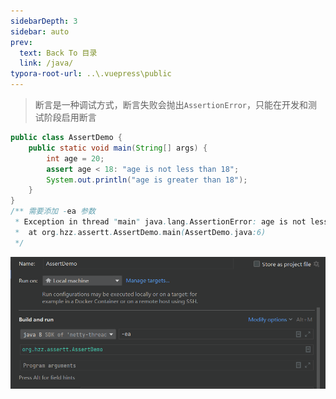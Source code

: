 ```yaml
---
sidebarDepth: 3
sidebar: auto
prev:
  text: Back To 目录
  link: /java/
typora-root-url: ..\.vuepress\public
---
```




> 断言是一种调试方式，断言失败会抛出`AssertionError`，只能在开发和测试阶段启用断言

```java
public class AssertDemo {
    public static void main(String[] args) {
        int age = 20;
        assert age < 18: "age is not less than 18";
        System.out.println("age is greater than 18");
    }
}
/** 需要添加 -ea 参数
 * Exception in thread "main" java.lang.AssertionError: age is not less than 18
 * 	at org.hzz.assertt.AssertDemo.main(AssertDemo.java:6)
 */
```

![image-20230413134028912](/images/concurrency/image-20230413134028912.png)